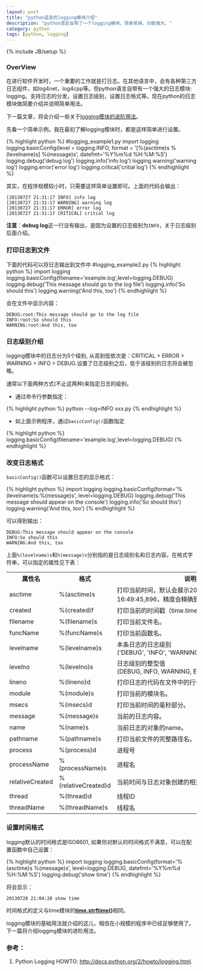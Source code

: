 ```yaml
---
layout: post
title: "python语言的logging模块介绍"
description: "python语言自带了一个logging模块，简单易用，功能强大。"
category: python
tags: [python, logging]
---
```

{% include JB/setup %}

### OverView

在进行软件开发时，一个重要的工作就是打日志。在其他语言中，会有各种第三方日志组件，如log4net，log4cpp等。但python语言自带有一个强大的日志模块: logging。支持日志的分发，设置日志级别，设置日志格式等。现在python的日志模块做简要介绍并说明简单用法。

下一篇文章，将会介绍一些关于[logging模块的进阶用法](/python/2013/07/29/python-logging-advanced/)。

先看一个简单示例。我在最初了解logging模块时，都是这样简单进行设置。

{% highlight python %}
#logging_example1.py
import logging
logging.basicConfig(level = logging.INFO, format = '[%(asctime)s %(levelname)s] %(message)s', datefmt='%Y%m%d %H:%M:%S')
logging.debug('debug log')
logging.info('info log')
logging.warning('warning log')
logging.error('error log')
logging.critical('critial log')
{% endhighlight %}

其实，在程序规模较小时，只需要这样简单设置即可。上面的代码会输出：

	[20130727 21:31:17 INFO] info log
	[20130727 21:31:17 WARNING] warning log
	[20130727 21:31:17 ERROR] error log
	[20130727 21:31:17 CRITICAL] critial log

**注意**：**debug log**这一行没有输出，是因为设置的日志级别为`INFO`，关于日志级别后面介绍。

<!-- more -->

### 打印日志到文件

下面的代码可以将日志输出到文件中
#logging_example2.py
{% highlight python %}
import logging
logging.basicConfig(filename='example.log',level=logging.DEBUG)
logging.debug('This message should go to the log file')
logging.info('So should this')
logging.warning('And this, too')
{% endhighlight %}

会在文件中显示内容：

	DEBUG:root:This message should go to the log file
	INFO:root:So should this
	WARNING:root:And this, too

### 日志级别介绍

logging模块中的日志分为5个级别, 从高到低依次是：CRITICAL > ERROR > WARNING > INFO > DEBUG.设置了日志级别之后，低于该级别的日志将会被忽略。

通常以下面两种方式(不止这两种)来指定日志的级别。

* 通过命令行参数指定：

{% highlight python %}
python --log=INFO xxx.py
{% endhighlight %}

* 如上面示例程序，通过`basicConfig()`函数指定

{% highlight python %}
logging.basicConfig(filename='example.log',level=logging.DEBUG)
{% endhighlight %}

### 改变日志格式

`basicConfig()`函数可以设置日志的显示格式：

{% highlight python %}
import logging
logging.basicConfig(format='%(levelname)s:%(message)s', level=logging.DEBUG)
logging.debug('This message should appear on the console')
logging.info('So should this')
logging.warning('And this, too')
{% endhighlight %}

可以得到输出：

	DEBUG:This message should appear on the console
	INFO:So should this
	WARNING:And this, too

上面`%(levelname)s`和`%(message)s`分别指的是日志级别名和日志内容。在格式字符串，可以指定的属性见下表：

<table>
   <tr>
      <th>属性名</th>
      <th>格式</th>
      <th>说明</th>
   </tr>
   <tr>
      <td>asctime</td>
      <td>%(asctime)s</td>
      <td>打印当前时间，默认会展示2003-07-08 16:49:45,896，精度会精确到千分之一秒。</td>
   </tr>
   <tr>
      <td>created</td>
      <td>%(created)f</td>
      <td>打印当前的时间戳（time.time()函数的返回值）</td>
   </tr>
   <tr>
      <td>filename</td>
      <td>%(filename)s</td>
      <td>打印当前文件名。</td>
   </tr>
   <tr>
      <td>funcName</td>
      <td>%(funcName)s</td>
      <td>打印当前函数名。</td>
   </tr>
   <tr>
      <td>levelname</td>
      <td>%(levelname)s</td>
      <td>本条日志的日志级别 ('DEBUG',&#160;'INFO',&#160;'WARNING',&#160;'ERROR','CRITICAL').</td>
   </tr>
   <tr>
      <td>levelno</td>
      <td>%(levelno)s</td>
      <td>日志级别的整型值 (DEBUG,&#160;INFO,&#160;WARNING,&#160;ERROR,CRITICAL).</td>
   </tr>
   <tr>
      <td>lineno</td>
      <td>%(lineno)d</td>
      <td>打印日志的代码在文件中的行号 (if available).</td>
   </tr>
   <tr>
      <td>module</td>
      <td>%(module)s</td>
      <td>打印当前的模块名。</td>
   </tr>
   <tr>
      <td>msecs</td>
      <td>%(msecs)d</td>
      <td>打印当前时间的毫秒部分。</td>
   </tr>
   <tr>
      <td>message</td>
      <td>%(message)s</td>
      <td>当前的日志内容。</td>
   </tr>
   <tr>
      <td>name</td>
      <td>%(name)s</td>
      <td>当前日志的对象的name。</td>
   </tr>
   <tr>
      <td>pathname</td>
      <td>%(pathname)s</td>
      <td>打印当前文件的完整路径名。</td>
   </tr>
   <tr>
      <td>process</td>
      <td>%(process)d</td>
      <td>进程号</td>
   </tr>
   <tr>
      <td>processName</td>
      <td>%(processName)s</td>
      <td>进程名</td>
   </tr>
   <tr>
      <td>relativeCreated</td>
      <td>%(relativeCreated)d</td>
      <td>当前时间与日志对象创建的相对时间，显示为毫秒值</td>
   </tr>
   <tr>
      <td>thread</td>
      <td>%(thread)d</td>
      <td>线程ID</td>
   </tr>
   <tr>
      <td>threadName</td>
      <td>%(threadName)s</td>
      <td>线程名</td>
   </tr>
</table>

### 设置时间格式

logging默认的时间格式是ISO8601, 如果你对默认的时间格式不满意，可以在配置函数中自己设置：

{% highlight python %}
import logging
logging.basicConfig(format='%(asctime)s %(message)s', level=logging.DEBUG, datefmt='%Y%m%d %H:%M:%S')
logging.debug('show time')
{% endhighlight %}

将会显示：

	20130728 21:04:20 show time

时间格式的定义与time模块的[**time.strftime()**](http://docs.python.org/2/library/time.html#time.strftime)相同。

logging模块的基础用法就介绍的这儿，相信在小规模的程序中已经足够使用了。下一篇将介绍logging模块的进阶用法。

### 参考：

1. Python Logging HOWTO: <http://docs.python.org/2/howto/logging.html>.
